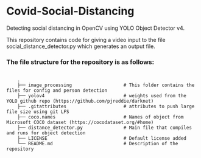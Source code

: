 # Covid-Social-Distancing
Detecting social distancing in OpenCV using YOLO Object Detector v4.

This repository contains code for giving a video input to the file social_distance_detector.py which generates an output file.

### The file structure for the repository is as follows:
```

    .
    ├── image_processing                   # This folder contains the files for config and person detection
    ├── yolov4                             # weights used from the YOLO github repo (https://github.com/pjreddie/darknet)
    ├── .gitattributes                     # attributes to push large file size using git LFS
    ├── coco.names                         # Names of object from Microsoft COCO dataset (https://cocodataset.org/#home)
    ├── distance_detector.py               # Main file that compiles and runs for object detection
    ├── LICENSE                            # Default license added
    └── README.md                          # Description of the repository   
```
